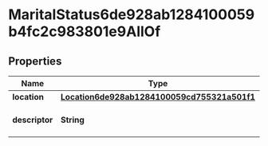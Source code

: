 

# MaritalStatus6de928ab1284100059b4fc2c983801e9AllOf


## Properties

| Name | Type | Description | Notes |
|------------ | ------------- | ------------- | -------------|
|**location** | [**Location6de928ab1284100059cd755321a501f1**](Location6de928ab1284100059cd755321a501f1.md) |  |  [optional] |
|**descriptor** | **String** | A preview of the instance |  [optional] |



